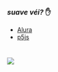 ### _suave véi?_ ✋
- [Alura](https://www.alura.com.br)
- [p5js](https://editor.p5js.org/)

# ![](https://www.google.com/url?sa=i&url=https%3A%2F%2Fcloudinary.com%2Fblog%2Fevolution_of_img_gif_without_the_gif&psig=AOvVaw2uAPxl4pYiae1GyNhRRfkK&ust=1685722148373000&source=images&cd=vfe&ved=0CBEQjRxqFwoTCICy9cG6ov8CFQAAAAAdAAAAABAD)
